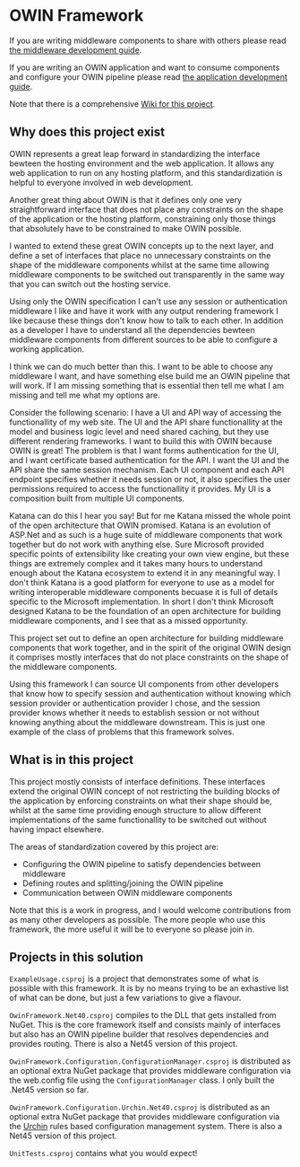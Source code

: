 # OWIN Framework

If you are writing middleware components to share with others please read
[the middleware development guide](middleware_developer.md).

If you are writing an OWIN application and want to consume components 
and configure your OWIN pipeline please read
[the application development guide](application_developer.md).

Note that there is a comprehensive [Wiki for this project](https://github.com/Bikeman868/OwinFramework/wiki).

## Why does this project exist

OWIN represents a great leap forward in standardizing the interface bewteen
the hosting environment and the web application. It allows any web application
to run on any hosting platform, and this standardization is helpful to
everyone involved in web development.

Another great thing about OWIN is that it defines only one very straightforward
interface that does not place any constraints on the shape of the application
or the hosting platform, constraining only those things that absolutely have
to be constrained to make OWIN possible.

I wanted to extend these great OWIN concepts up to the next layer, and define
a set of interfaces that place no unnecessary constraints on the shape
of the middleware components whilst at the same time allowing middleware
components to be switched out transparently in the same way that you can
switch out the hosting service.

Using only the OWIN specification I can't use any session or authentication 
middleware I like and have it work with any output rendering framework I like
because these things don't know how to talk to each other. In addition as a
developer I have to understand all the dependencies bewteen middleware
components from different sources to be able to configure a working application.

I think we can do much better than this. I want to be able to choose any middleware
I want, and have something else build me an OWIN pipeline that will work. If I am
missing something that is essential then tell me what I am missing and tell me
what my options are.

Consider the following scenario: I have a UI and API way of accessing the
functionallity of my web site. The UI and the API share functionallity at the
model and business logic level and need shared caching, but they use different 
rendering frameworks. I want to build this with OWIN because OWIN is great! The
problem is that I want forms authentication for the UI, and I want certificate 
based authentication for the API. I want the UI and the API share the same session 
mechanism. Each UI component and each API endpoint specifies whether it needs 
session or not, it also specifies the user permissions required to access the 
functionallity it provides. My UI is a composition built from multiple UI components.

Katana can do this I hear you say! But for me Katana missed the whole point 
of the open architecture that OWIN promised. Katana is an evolution of ASP.Net
and as such is a huge suite of middleware components that work together but do
not work with anything else. Sure Microsoft provided specific points of
extensibility like creating your own view engine, but these things are
extremely complex and it takes many hours to understand enough about the
Katana ecosystem to extend it in any meaningful way. I don't think Katana
is a good platform for everyone to use as a model for writing interoperable
middleware components becuase it is full of details specific to the Microsoft
implementation. In short I don't think Microsoft designed Katana to be
the foundation of an open architecture for building middleware components, and
I see that as a missed opportunity.

This project set out to define an open architecture for building middleware
components that work together, and in the spirit of the original OWIN
design it comprises mostly interfaces that do not place constraints on the
shape of the middleware components.

Using this framework I can source UI components from other developers that 
know how to specify session and authentication without knowing which session 
provider or authentication provider I chose, and the session provider knows 
whether it needs to establish session or not without knowing anything about
the middleware downstream. This is just one example of the class of problems
that this framework solves.

## What is in this project

This project mostly consists of interface definitions. These interfaces 
extend the original OWIN concept of not restricting the building blocks
of the application by enforcing constraints on what their shape should be,
whilst at the same time providing enough structure to allow different
implementations of the same functionallity to be switched out without
having impact elsewhere.

The areas of standardization covered by this project are:
* Configuring the OWIN pipeline to satisfy dependencies between middleware
* Defining routes and splitting/joining the OWIN pipeline
* Communication between OWIN middleware components

Note that this is a work in progress, and I would welcome contributions 
from  as many other developers as possible. The more people who use this
framework, the more useful it will be to everyone so please join in.

## Projects in this solution

`ExampleUsage.csproj` is a project that demonstrates some of what is possible
with this framework. It is by no means trying to be an exhastive list
of what can be done, but just a few variations to give a flavour.

`OwinFramework.Net40.csproj` compiles to the DLL that gets installed from NuGet.
This is the core framework itself and consists mainly of interfaces but
also has an OWIN pipeline builder that resolves dependencies and provides
routing. There is also a Net45 version of this project.

`OwinFramework.Configuration.ConfigurationManager.csproj` is distributed as an
optional extra NuGet package that provides middleware configuration
via the web.config file using the `ConfigurationManager` class. I only built
the .Net45 version so far.

`OwinFramework.Configuration.Urchin.Net40.csproj` is distributed as an
optional extra NuGet package that provides middleware configuration via
the [Urchin](https://github.com/Bikeman868/urchin) rules based configuration 
management system. There is also a Net45 version of this project.

`UnitTests.csproj` contains what you would expect!
